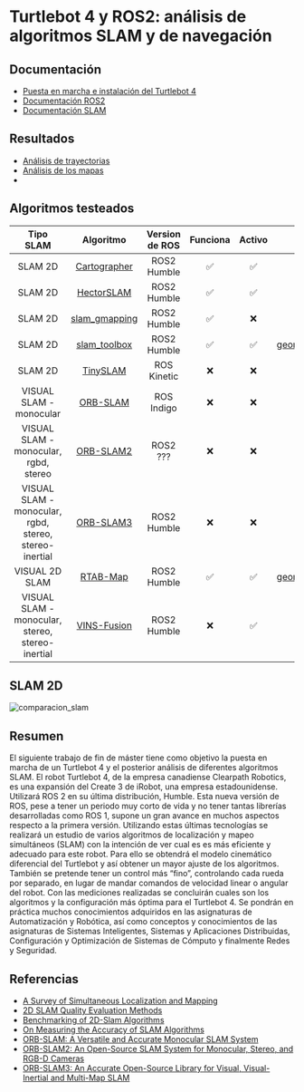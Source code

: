 # Turtlebot 4 y ROS2: análisis de algoritmos SLAM y de navegación

## Documentación
- [Puesta en marcha e instalación del Turtlebot 4](docs/conexi%C3%B3n_PC_turtlebot.md)
- [Documentación ROS2](docs/ros2_documentacion.md)
- [Documentación SLAM](docs/SLAM_documentacion.md)

## Resultados

- [Análisis de trayectorias](docs/análisis_trayectorias.md)
- [Análisis de los mapas](docs/análisis_mapas.md)
- 
## Algoritmos testeados

<div align="center">
  
|Tipo SLAM|Algoritmo|Version de ROS|Funciona|Activo|Formato Pose|
|:---:|:---:|:---:|:---:|:---:|:---:|
|SLAM 2D| [Cartographer](https://github.com/ros2/cartographer_ros) | ROS2 Humble |✅|✅|[visualization_msgs/msg/MarkerArray](https://docs.ros.org/en/noetic/api/visualization_msgs/html/msg/MarkerArray.html)|
|SLAM 2D| [HectorSLAM](https://github.com/RRL-ALeRT/hector_slam_ros2) | ROS2 Humble |✅|✅|[geometry_msgs/msg/PoseStamped](https://docs.ros.org/en/lunar/api/geometry_msgs/html/msg/PoseStamped.html)
|SLAM 2D| [slam_gmapping](https://github.com/Project-MANAS/slam_gmapping) | ROS2 Humble |✅|❌|No se publica topic con la posición|
|SLAM 2D| [slam_toolbox](https://github.com/SteveMacenski/slam_toolbox) | ROS2 Humble |✅|✅|[geometry_msgs/msg/PoseWithCovarianceStamped](https://docs.ros.org/en/noetic/api/geometry_msgs/html/msg/PoseWithCovarianceStamped.html)
|SLAM 2D| [TinySLAM](https://github.com/OSLL/tiny-slam-ros-cpp) | ROS Kinetic  |❌|❌|----|
|VISUAL SLAM - monocular| [ORB-SLAM](https://github.com/OpenSLAM-org/openslam_orbslam) | ROS Indigo  |❌|❌|---|
|VISUAL SLAM - monocular, rgbd, stereo| [ORB-SLAM2](https://github.com/appliedAI-Initiative/orb_slam_2_ros/tree/ros2) | ROS2 ??? |❌|❌|---|
|VISUAL SLAM - monocular, rgbd, stereo, stereo-inertial| [ORB-SLAM3](https://github.com/zang09/ORB_SLAM3_ROS2/tree/humble) | ROS2 Humble |❌|❌|---|
|VISUAL 2D SLAM| [RTAB-Map](https://github.com/introlab/rtabmap_ros/tree/ros2#rtabmap_ros) | ROS2 Humble  |✅|✅|[geometry_msgs/msg/PoseWithCovarianceStamped](https://docs.ros.org/en/noetic/api/geometry_msgs/html/msg/PoseWithCovarianceStamped.html)
|VISUAL SLAM - monocular, stereo, stereo-inertial| [VINS-Fusion](https://github.com/zinuok/VINS-Fusion-ROS2) | ROS2 Humble  |❌|✅|[geometry_msgs/msg/PoseStamped](https://docs.ros.org/en/lunar/api/geometry_msgs/html/msg/PoseStamped.html)|

</div>

## SLAM 2D

![comparacion_slam](https://github.com/Fran-FC/TFM_turtlebot4/assets/72190914/b5a3958b-11cc-4957-a29b-06551ec91b49)

## Resumen
El siguiente trabajo de fin de máster tiene como objetivo la puesta en marcha de un Turtlebot 4 y el posterior análisis de diferentes algoritmos SLAM. El robot Turtlebot 4, de la empresa canadiense Clearpath Robotics, es una expansión del Create 3 de iRobot, una empresa estadounidense. Utilizará ROS 2 en su última distribución, Humble. Esta nueva versión de ROS, pese a tener un periodo muy corto de vida y no tener tantas librerías desarrolladas como ROS 1, supone un gran avance en muchos aspectos respecto a la primera versión. Utilizando estas últimas tecnologías se realizará un estudio de varios algoritmos de localización y mapeo simultáneos (SLAM) con la intención de ver cual es es más eficiente y adecuado para este robot. Para ello se obtendrá el modelo cinemático diferencial del Turtlebot y así obtener un mayor ajuste de los algoritmos. También se pretende tener un control más “fino”, controlando cada rueda por separado, en lugar de mandar comandos de velocidad linear o angular del robot. Con las mediciones realizadas se concluirán cuales son los algoritmos y la configuración más óptima para el Turtlebot 4. Se pondrán en práctica muchos conocimientos adquiridos en las asignaturas de Automatización y Robótica, así como conceptos y conocimientos de las asignaturas de Sistemas Inteligentes, Sistemas y Aplicaciones Distribuidas, Configuración y Optimización de Sistemas de Cómputo y finalmente Redes y Seguridad. 

## Referencias
- [A Survey of Simultaneous Localization and Mapping](https://arxiv.org/pdf/1909.05214v3.pdf)
- [2D SLAM Quality Evaluation Methods](https://arxiv.org/pdf/1708.02354.pdf)
- [Benchmarking of 2D-Slam Algorithms](http://www.acro.be/downloadvrij/Benchmark_2D_SLAM.pdf)
- [On Measuring the Accuracy of SLAM Algorithms](http://www2.informatik.uni-freiburg.de/~stachnis/pdf/kuemmerle09auro.pdf)
- [ORB-SLAM: A Versatile and Accurate Monocular SLAM System](https://ieeexplore.ieee.org/stamp/stamp.jsp?tp=&arnumber=7219438)
- [ORB-SLAM2: An Open-Source SLAM System for Monocular, Stereo, and RGB-D Cameras](https://ieeexplore.ieee.org/stamp/stamp.jsp?tp=&arnumber=7946260)
- [ORB-SLAM3: An Accurate Open-Source Library for Visual, Visual-Inertial and Multi-Map SLAM](https://arxiv.org/pdf/2007.11898.pdf)
